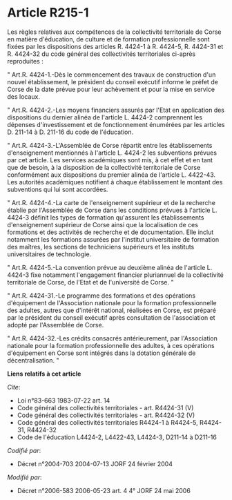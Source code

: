 # Article R215-1

Les règles relatives aux compétences de la collectivité territoriale de Corse en matière d'éducation, de culture et de
formation professionnelle sont fixées par les dispositions des articles R. 4424-1 à R. 4424-5, R. 4424-31 et R. 4424-32 du
code général des collectivités territoriales ci-après reproduites : 

" Art.R. 4424-1.-Dès le commencement des travaux de construction d'un nouvel établissement, le président du conseil exécutif
informe le préfet de Corse de la date prévue pour leur achèvement et pour la mise en service des locaux. 

" Art.R. 4424-2.-Les moyens financiers assurés par l'Etat en application des dispositions du dernier alinéa de l'article L.
4424-2 comprennent les dépenses d'investissement et de fonctionnement énumérées par les articles D. 211-14 à D. 211-16 du
code de l'éducation. 

" Art.R. 4424-3.-L'Assemblée de Corse répartit entre les établissements d'enseignement mentionnés à l'article L. 4424-2 les
subventions prévues par cet article. Les services académiques sont mis, à cet effet et en tant que de besoin, à la
disposition de la collectivité territoriale de Corse conformément aux dispositions du premier alinéa de l'article L. 4422-43.
Les autorités académiques notifient à chaque établissement le montant des subventions qui lui sont accordées. 

" Art.R. 4424-4.-La carte de l'enseignement supérieur et de la recherche établie par l'Assemblée de Corse dans les conditions
prévues à l'article L. 4424-3 définit les types de formation qu'assurent les établissements d'enseignement supérieur de Corse
ainsi que la localisation de ces formations et des activités de recherche et de documentation. Elle inclut notamment les
formations assurées par l'institut universitaire de formation des maîtres, les sections de techniciens supérieurs et les
instituts universitaires de technologie. 

" Art.R. 4424-5.-La convention prévue au deuxième alinéa de l'article L. 4424-3 fixe notamment l'engagement financier
pluriannuel de la collectivité territoriale de Corse, de l'Etat et de l'université de Corse. " 

" Art.R. 4424-31.-Le programme des formations et des opérations d'équipement de l'Association nationale pour la formation
professionnelle des adultes, autres que d'intérêt national, réalisées en Corse, est préparé par le président du conseil
exécutif après consultation de l'association et adopté par l'Assemblée de Corse. 

" Art.R. 4424-32.-Les crédits consacrés antérieurement, par l'Association nationale pour la formation professionnelle des
adultes, à ces opérations d'équipement en Corse sont intégrés dans la dotation générale de décentralisation. "

**Liens relatifs à cet article**

_Cite_:

  - Loi n°83-663 1983-07-22 art. 14
  - Code général des collectivités territoriales - art. R4424-31 (V)
  - Code général des collectivités territoriales - art. R4424-32 (V)
  - Code général des collectivités territoriales R4424-1 à R4424-5, R4424-31, R4424-32
  - Code de l'éducation L4424-2, L4422-43, L4424-3, D211-14 à D211-16

_Codifié par_:

  - Décret n°2004-703 2004-07-13 JORF 24 février 2004

_Modifié par_:

  - Décret n°2006-583 2006-05-23 art. 4 4° JORF 24 mai 2006
